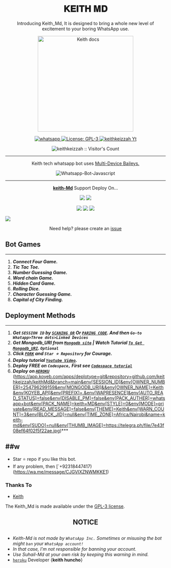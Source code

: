  <h1 align="center"> 𝐊𝐄𝐈𝐓𝐇 𝐌𝐃 </h1> 
<p align="center"> Introducing Keith_Md, It is designed to bring a whole new level of excitement to your boring WhatsApp use. </p>

<p align="center">
  <a href="https://youtube.com/@keithkeizzah?si=gXE8ldYoaNMgrO2x">
    <img alt="Keith docs" height="300" src="https://telegra.ph/file/7e43f08ef64f02f5f22ae.jpg">
  </a> 
</p>
    
   
   
<p align="center">
  <a href="https://wa.me/+254796299159?text=Hi+Bro--+I+Need+Help.+I+messaged+you+from+Keith-Md+Repo" target="_blank">
    <img alt="whatsapp" src="https://img.shields.io/badge/ Whatsapp -25D366?style=for-the-badge&logo=whatsapp&logoColor=white" />
  </a>
  <a aria-label="keith_Md is free to use" href="https://github.com/keithkeizzah/keith-Md/blob/main/LICENCE" target="_blank">
    <img alt="License: GPL-3" src="https://badges.frapsoft.com/os/gpl/gpl.png?v=103)](https://opensource.org/licenses/GPL-3.0/" target="_blank" />
  </a>
  <a aria-label="huncho_Md is free to use" href="https://youtube.com/@keithkeizzah" target="_blank">
    <img alt="keithkeizzah Yt" src="https://img.shields.io/youtube/channel/subscribers/UCU071AMRqcd5mfTdCgJFwPg" target="_blank" />
  </a>

</p>
<p align="center"><img src="https://profile-counter.glitch.me/{SuhailTechInfo}/count.svg" alt="keithkeizzah :: Visitor's Count" /></p>

---




<p align="center"> Keith tech whatsapp bot uses
  <a href="https://github.com/adiwajshing/Baileys">Multi-Device Baileys.</a>
</p>
<p align="center">
  <img title="Whatsapp-Bot-Javascript" src="https://img.shields.io/badge/Javascript-363303?style=for-the-badge&logo=javascript&logoColor=c6c631"></img>
</p>

---

<p align="center">
  <a href="https://github.com/keithkeizzah/keith-Md"><b>keith-Md</b></a> Support Deploy On...
</p>

<p align="center">
  <a href="https://github.com/keithkeizzah/keith-Md/blob/main/temp/deploy-on-vps.md"><img src="https://img.shields.io/badge/self hosting-3d1513?style=for-the-badge&logo=serverless&logoColor=FD5750"></a>
  <a href="https://railway.app/template/GZOvIe?referralCode=wVDLrh"><img src="https://img.shields.io/badge/railway-3e164f?style=for-the-badge&logo=railway&logoColor=0B0D0E"></a>
</p>
<p align="center">
  <a href="https://keith-web01.vercel.app/deploy.html"><img src="https://img.shields.io/badge/heroku-9d7acc?style=for-the-badge&logo=heroku&logoColor=430098"></a>
  <a href="https://keith-web01.vercel.app/replit.html"><img src="https://img.shields.io/badge/replit-253c99?style=for-the-badge&logo=replit&logoColor=F26207"></a>
  <a href="https://app.koyeb.com/apps/deploy?type=git&repository=github.com/keithkeizzah/Keith-Md&branch=main&env[SESSION_ID]&env[OWNER_NUMBER]=257496299159&env[MONGODB_URI]&&env[OWNER_NAME]=Keith&env[KOYEB_API]&env[PREFIX]=.&env[WAPRESENCE]&env[AUTO_READ_STATUS]=false&env[DISABLE_PM]=false&env[PACK_AUTHER]=whatsapp+bot&env[PACK_NAME]=Keith+MD&env[STYLE]=0&env[MODE]=private&env[READ_MESSAGE]=false&env[THEME]=KEITH&env[WARN_COUNT]=3&env[BLOCK_JID]=null&env[TIME_ZONE]=Africa/Nairobi&name=keith-md&env[KOYEB_NAME]=KEITH-md&env[SUDO]=null&env[THUMB_IMAGE]=https://i.imgur.com/NpA3ZsJ.jpeg"><img src="https://img.shields.io/badge/koyeb-033604?style=for-the-badge&logo=koyeb&logoColor=white"></a>
</p
<p align="center">
  <a href="https://youtu.be/3NdJb6_1cJM"><img src="https://img.shields.io/badge/CodeSpace-green?colorA=%23ff000&colorB=%23017e40&style=for-the-badge&logo=git&logoColor=white"></a>
</p>
<p align="center">Need help? please create an <a href="https://github.com/keithkeizzah/keith-Md/issues">issue</a></p>

 



## Bot Games
---
1. ***Connect Four Game.***
2.  ***Tic Tac Toe.***
3.  ***Number Guessing Game.***
4.  ***Word chain Game.***
5.  ***Hidden Card Game.***
6.  ***Rolling Dice.***
7.  ***Character Guessing Game.***
8.  ***Capital of City Finding.***
##


 




   
 
## Deployment Methods
---
1.  ***Get `SESSION ID` by [`SCANING QR`](https://keith-md-vtsf.onrender.com/) Or [`PARING CODE`](https://sohitechs.com/blog/18/#lin=KeithMdPair). And then `Go-to Whatapp>Three dots>Linked Devices`***
2.  ***Get Mongodb_URI from [`Mongodb site`](https://www.mongodb.com/) | Watch Tutorial [`To Get Mongodb_URI`](https://youtu.be/6rnftFl0fAI). `Optional`***
3.  ***Click [`FORK`](https://github.com/keithkeizzah/keith-Md/fork) and `Star ⭐ Repository` for Courage.***
4.  ***Deploy tutorial [`Youtube Video`](https://youtu.be/6rnftFl0fAI).***
5.  ***Deploy FREE on `Codespace,` First see [`Codespace tutorial`](https://youtu.be/3NdJb6_1cJM)***
6.  ***Deploy on [`HEROKU`](https://keith-web01.vercel.app/deploy.html)***
(https://app.koyeb.com/apps/deplotype=git&repository=github.com/keithkeizzah/keithMd&branch=main&env[SESSION_ID]&env[OWNER_NUMBER]=254796299159&env[MONGODB_URI]&&env[OWNER_NAME]=Keith&env[KOYEB_API]&env[PREFIX]=.&env[WAPRESENCE]&env[AUTO_READ_STATUS]=false&env[DISABLE_PM]=false&env[PACK_AUTHER]=whatsapp+bot&env[PACK_NAME]=keith+MD&env[STYLE]=0&env[MODE]=private&env[READ_MESSAGE]=false&env[THEME]=Keith&env[WARN_COUNT]=3&env[BLOCK_JID]=null&env[TIME_ZONE]=Africa/Nairobi&name=keith-md&env[SUDO]=null&env[THUMB_IMAGE]=https://telegra.ph/file/7e43f08ef64f02f5f22ae.jpg)***

##w
---


- Star ⭐ repo if you like this bot.
- If any problem, then [`+92318447417)(https://wa.me/message/CJGVIXZNWMKKE1)


### Thanks To
- [Keith](https://github.com/Sampandey001) 


The Keith_Md is made available under the [GPL-3 license](https://github.com/keithkeizzah/Keith-md/blob/main/LICENCE).


<h2 align="center">  NOTICE
</h2>
   
## 
- *Keith-Md is not made by `WhatsApp Inc.` Sometimes or misusing the bot might `ban` your `WhatsApp account!`*
- *In that case, I'm not responsible for banning your account.*
- *Use Suhail-Md at your own risk by keeping this warning in mind.*
- [`heroku`]( https://dashboard.heroku.com/new?template=https://github.com/keithkeizzah/Keith-Md)
Developer
{**keith huncho**}
